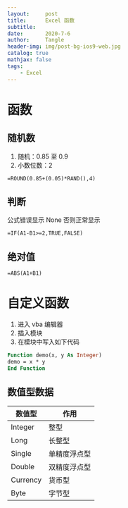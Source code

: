 ```yaml
---
layout:     post
title:      Excel 函数
subtitle:   
date:       2020-7-6
author:     Tangle
header-img: img/post-bg-ios9-web.jpg
catalog: true
mathjax: false
tags:
    - Excel
---
```


# 函数

## 随机数

1. 随机：0.85 至 0.9
2. 小数位数：2

```
=ROUND(0.85+(0.05)*RAND(),4)
```

## 判断

公式错误显示 None 否则正常显示

```
=IF(A1-B1>=2,TRUE,FALSE)
```

## 绝对值

```
=ABS(A1+B1)
```

# 自定义函数

1. 进入 vba 编辑器
1. 插入模块
1. 在模块中写入如下代码

```vb
Function demo(x, y As Integer)
demo = x * y
End Function
```

## 数值型数据

| 数值型   | 作用         |
| -------- | ------------ |
| Integer  | 整型         |
| Long     | 长整型       |
| Single   | 单精度浮点型 |
| Double   | 双精度浮点型 |
| Currency | 货币型       |
| Byte     | 字节型       |
